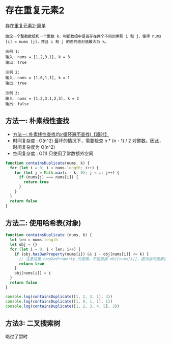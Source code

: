 # 存在重复元素2

[存在重复元素2-简单](https://leetcode-cn.com/problems/contains-duplicate-ii/)

```
给定一个整数数组和一个整数 k，判断数组中是否存在两个不同的索引 i 和 j，使得 nums [i] = nums [j]，并且 i 和 j 的差的绝对值最大为 k。

示例 1:
输入: nums = [1,2,3,1], k = 3
输出: true

示例 2:
输入: nums = [1,0,1,1], k = 1
输出: true

示例 3:
输入: nums = [1,2,3,1,2,3], k = 2
输出: false
```

## 方法一: 朴素线性查找

- [方法一: 朴素线性查找(for循环遍历查找)【超时】](https://leetcode-cn.com/problems/contains-duplicate-ii/solution/cun-zai-zhong-fu-yuan-su-ii-by-leetcode/)
- 时间复杂度 : O(n^2) 最坏的情况下，需要检查 n * (n - 1) / 2 对整数。因此，时间复杂度为 O(n^2)
- 空间复杂度 : O(1) 只使用了常数额外空间

```js
function containsDuplicate(nums, k) {
  for (let i = 0; i < nums.length; i++) {
    for (let j = Math.max(i - k, 0); j < i; j++) {
      if (nums[j] === nums[i]) {
        return true
      }
    }
  }
  return false
}
```

## 方法二: 使用哈希表(对象)

```js
function containsDuplicate (nums, k) {
  let len = nums.length
  let obj = {}
  for (let i = 0; i < len; i++) {
    if (obj.hasOwnProperty(nums[i]) && i - obj[nums[i]] <= k) {
      // 注意这里 hasOwnProperty 的使用，不能直接 obj[nums[i]]，因为存的是索引，有可能是0，转为false
      return true
    }
    obj[nums[i]] = i
  }
  return false
}

console.log(containsDuplicate([1, 2, 3, 1], 3))
console.log(containsDuplicate([1, 0, 1, 1], 1))
console.log(containsDuplicate([1, 2, 3, 4, 5], 3))
```

## 方法3: 二叉搜索树

略过了暂时
